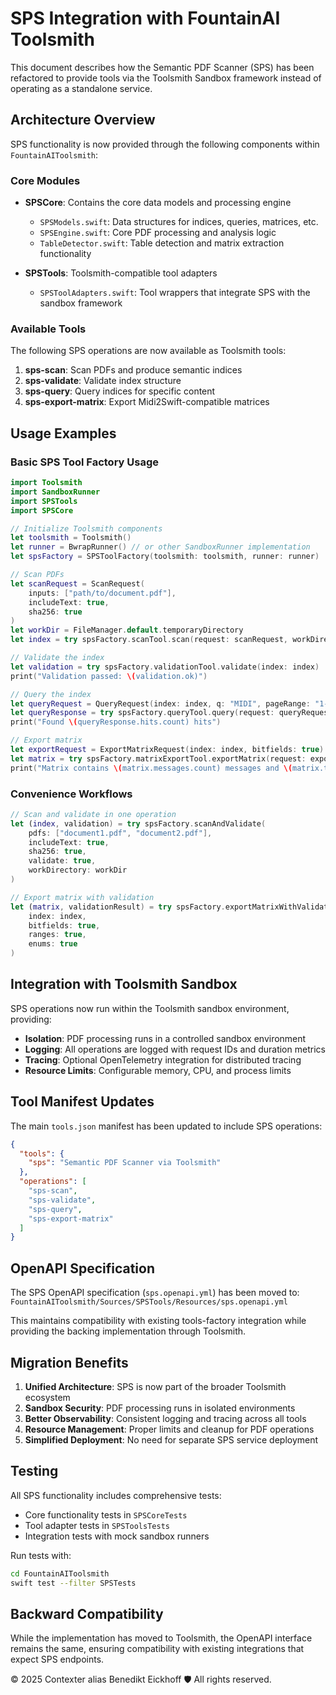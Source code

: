 # SPS Integration with FountainAI Toolsmith

This document describes how the Semantic PDF Scanner (SPS) has been refactored to provide tools via the Toolsmith Sandbox framework instead of operating as a standalone service.

## Architecture Overview

SPS functionality is now provided through the following components within `FountainAIToolsmith`:

### Core Modules

- **SPSCore**: Contains the core data models and processing engine
  - `SPSModels.swift`: Data structures for indices, queries, matrices, etc.
  - `SPSEngine.swift`: Core PDF processing and analysis logic
  - `TableDetector.swift`: Table detection and matrix extraction functionality

- **SPSTools**: Toolsmith-compatible tool adapters
  - `SPSToolAdapters.swift`: Tool wrappers that integrate SPS with the sandbox framework

### Available Tools

The following SPS operations are now available as Toolsmith tools:

1. **sps-scan**: Scan PDFs and produce semantic indices
2. **sps-validate**: Validate index structure
3. **sps-query**: Query indices for specific content
4. **sps-export-matrix**: Export Midi2Swift-compatible matrices

## Usage Examples

### Basic SPS Tool Factory Usage

```swift
import Toolsmith
import SandboxRunner
import SPSTools
import SPSCore

// Initialize Toolsmith components
let toolsmith = Toolsmith()
let runner = BwrapRunner() // or other SandboxRunner implementation
let spsFactory = SPSToolFactory(toolsmith: toolsmith, runner: runner)

// Scan PDFs
let scanRequest = ScanRequest(
    inputs: ["path/to/document.pdf"],
    includeText: true,
    sha256: true
)
let workDir = FileManager.default.temporaryDirectory
let index = try spsFactory.scanTool.scan(request: scanRequest, workDirectory: workDir)

// Validate the index
let validation = try spsFactory.validationTool.validate(index: index)
print("Validation passed: \(validation.ok)")

// Query the index
let queryRequest = QueryRequest(index: index, q: "MIDI", pageRange: "1-5")
let queryResponse = try spsFactory.queryTool.query(request: queryRequest)
print("Found \(queryResponse.hits.count) hits")

// Export matrix
let exportRequest = ExportMatrixRequest(index: index, bitfields: true)
let matrix = try spsFactory.matrixExportTool.exportMatrix(request: exportRequest)
print("Matrix contains \(matrix.messages.count) messages and \(matrix.terms.count) terms")
```

### Convenience Workflows

```swift
// Scan and validate in one operation
let (index, validation) = try spsFactory.scanAndValidate(
    pdfs: ["document1.pdf", "document2.pdf"],
    includeText: true,
    sha256: true,
    validate: true,
    workDirectory: workDir
)

// Export matrix with validation
let (matrix, validationResult) = try spsFactory.exportMatrixWithValidation(
    index: index,
    bitfields: true,
    ranges: true,
    enums: true
)
```

## Integration with Toolsmith Sandbox

SPS operations now run within the Toolsmith sandbox environment, providing:

- **Isolation**: PDF processing runs in a controlled sandbox environment
- **Logging**: All operations are logged with request IDs and duration metrics
- **Tracing**: Optional OpenTelemetry integration for distributed tracing
- **Resource Limits**: Configurable memory, CPU, and process limits

## Tool Manifest Updates

The main `tools.json` manifest has been updated to include SPS operations:

```json
{
  "tools": {
    "sps": "Semantic PDF Scanner via Toolsmith"
  },
  "operations": [
    "sps-scan",
    "sps-validate", 
    "sps-query",
    "sps-export-matrix"
  ]
}
```

## OpenAPI Specification

The SPS OpenAPI specification (`sps.openapi.yml`) has been moved to:
`FountainAIToolsmith/Sources/SPSTools/Resources/sps.openapi.yml`

This maintains compatibility with existing tools-factory integration while providing the backing implementation through Toolsmith.

## Migration Benefits

1. **Unified Architecture**: SPS is now part of the broader Toolsmith ecosystem
2. **Sandbox Security**: PDF processing runs in isolated environments
3. **Better Observability**: Consistent logging and tracing across all tools
4. **Resource Management**: Proper limits and cleanup for PDF operations
5. **Simplified Deployment**: No need for separate SPS service deployment

## Testing

All SPS functionality includes comprehensive tests:

- Core functionality tests in `SPSCoreTests`
- Tool adapter tests in `SPSToolsTests`
- Integration tests with mock sandbox runners

Run tests with:
```bash
cd FountainAIToolsmith
swift test --filter SPSTests
```

## Backward Compatibility

While the implementation has moved to Toolsmith, the OpenAPI interface remains the same, ensuring compatibility with existing integrations that expect SPS endpoints.

© 2025 Contexter alias Benedikt Eickhoff 🛡️ All rights reserved.